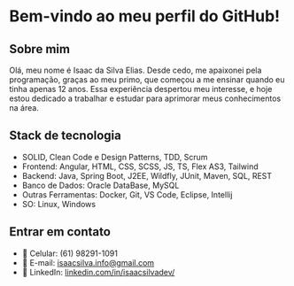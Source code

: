 # Bem-vindo ao meu perfil do GitHub!

## Sobre mim

Olá, meu nome é Isaac da Silva Elias. Desde cedo, me apaixonei pela programação, graças ao meu primo, que começou a me ensinar quando eu tinha apenas 12 anos. Essa experiência despertou meu interesse, e hoje estou dedicado a trabalhar e estudar para aprimorar meus conhecimentos na área.

## Stack de tecnologia

- SOLID, Clean Code e Design Patterns, TDD, Scrum
- Frontend: Angular, HTML, CSS, SCSS, JS, TS, Flex AS3, Tailwind
- Backend: Java, Spring Boot, J2EE, Wildfly, JUnit, Maven, SQL, REST
- Banco de Dados: Oracle DataBase, MySQL
- Outras Ferramentas: Docker, Git, VS Code, Eclipse, Intellij
- SO: Linux, Windows

## Entrar em contato

- 📱 Celular: (61) 98291-1091
- 📧 E-mail: isaacsilva.info@gmail.com
- 🔗 LinkedIn: [linkedin.com/in/isaacsilvadev/](https://www.linkedin.com/in/isaacsilvadev/)
